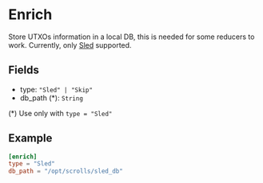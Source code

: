 # Enrich
Store UTXOs information in a local DB, this is needed for some reducers to work. Currently, only [Sled](https://github.com/spacejam/sled) supported.

## Fields
- type: `"Sled" | "Skip"`
- db_path (*): `String`

(*) Use only with `type = "Sled"`

## Example

``` toml
[enrich]
type = "Sled"
db_path = "/opt/scrolls/sled_db"
```
